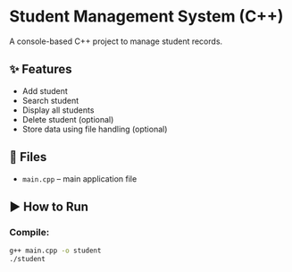 # Student Management System (C++)

A console-based C++ project to manage student records.

## ✨ Features
- Add student
- Search student
- Display all students
- Delete student (optional)
- Store data using file handling (optional)

## 📂 Files
- `main.cpp` – main application file

## ▶️ How to Run

### Compile:
```bash
g++ main.cpp -o student
./student
